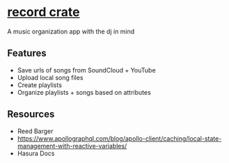 # [record crate](https://record-crate.vercel.app/)

A music organization app with the dj in mind

## Features

- Save urls of songs from SoundCloud + YouTube
- Upload local song files
- Create playlists
- Organize playlists + songs based on attributes

## Resources

- Reed Barger
- https://www.apollographql.com/blog/apollo-client/caching/local-state-management-with-reactive-variables/
- Hasura Docs
